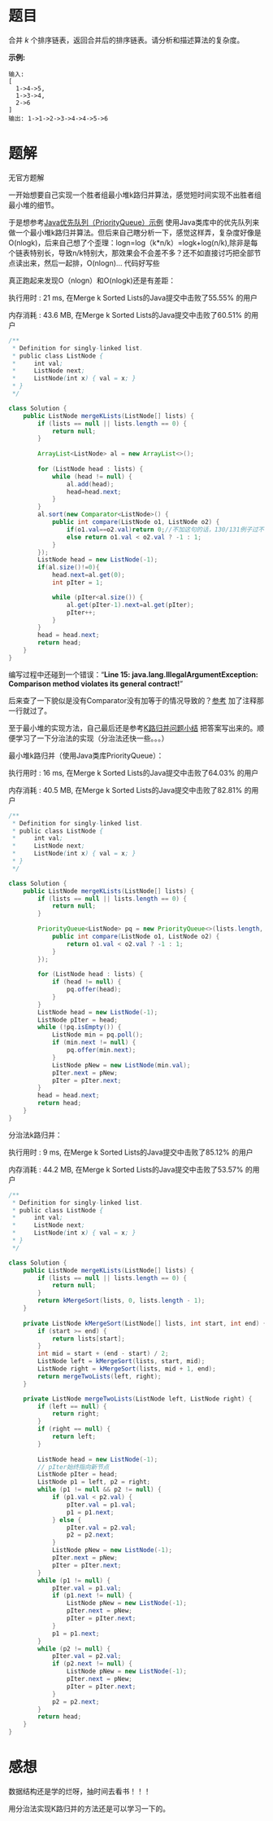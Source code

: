 # 题目

合并 *k* 个排序链表，返回合并后的排序链表。请分析和描述算法的复杂度。

**示例:**

```
输入:
[
  1->4->5,
  1->3->4,
  2->6
]
输出: 1->1->2->3->4->4->5->6
```

# 题解

无官方题解

一开始想要自己实现一个胜者组最小堆k路归并算法，感觉短时间实现不出胜者组最小堆的细节。

于是想参考[Java优先队列（PriorityQueue）示例](http://www.importnew.com/6932.html)  使用Java类库中的优先队列来做一个最小堆k路归并算法。但后来自己瞎分析一下，感觉这样弄，复杂度好像是O(nlogk)，后来自己想了个歪理：logn=log（k*n/k）=logk+log(n/k),除非是每个链表特别长，导致n/k特别大，那效果会不会差不多？还不如直接讨巧把全部节点读出来，然后一起排，O(nlogn)... 代码好写些

真正跑起来发现O（nlogn）和O(nlogk)还是有差距：

执行用时 : 21 ms, 在Merge k Sorted Lists的Java提交中击败了55.55% 的用户

内存消耗 : 43.6 MB, 在Merge k Sorted Lists的Java提交中击败了60.51% 的用户

```java
/**
 * Definition for singly-linked list.
 * public class ListNode {
 *     int val;
 *     ListNode next;
 *     ListNode(int x) { val = x; }
 * }
 */

class Solution {
    public ListNode mergeKLists(ListNode[] lists) {
        if (lists == null || lists.length == 0) {
            return null;
        }
        
        ArrayList<ListNode> al = new ArrayList<>();
        
        for (ListNode head : lists) {
            while (head != null) {
                al.add(head);
                head=head.next;
            }
        }
        al.sort(new Comparator<ListNode>() {
            public int compare(ListNode o1, ListNode o2) {
                if(o1.val==o2.val)return 0;//不加这句的话，130/131例子过不去，是一个数组含有大量单节点链表的例子
                else return o1.val < o2.val ? -1 : 1;
            }
        });
        ListNode head = new ListNode(-1);
        if(al.size()!=0){
            head.next=al.get(0);
            int pIter = 1;

            while (pIter<al.size()) {
                al.get(pIter-1).next=al.get(pIter);
                pIter++;
            }
        }
        head = head.next;
        return head;
    }    
}
```

编写过程中还碰到一个错误：“**Line 15: java.lang.IllegalArgumentException: Comparison method violates its general contract!**”

后来查了一下貌似是没有Comparator没有加等于的情况导致的？[参考](https://blog.csdn.net/tsh18523266651/article/details/77053794) 加了注释那一行就过了。







至于最小堆的实现方法，自己最后还是参考[K路归并问题小结](https://segmentfault.com/a/1190000009723817) 把答案写出来的。顺便学习了一下分治法的实现（分治法还快一些。。。）

最小堆k路归并（使用Java类库PriorityQueue）：

执行用时 : 16 ms, 在Merge k Sorted Lists的Java提交中击败了64.03% 的用户

内存消耗 : 40.5 MB, 在Merge k Sorted Lists的Java提交中击败了82.81% 的用户

```java
/**
 * Definition for singly-linked list.
 * public class ListNode {
 *     int val;
 *     ListNode next;
 *     ListNode(int x) { val = x; }
 * }
 */

class Solution {
    public ListNode mergeKLists(ListNode[] lists) {
        if (lists == null || lists.length == 0) {
            return null;
        }
        
        PriorityQueue<ListNode> pq = new PriorityQueue<>(lists.length, new Comparator<ListNode>() {
            public int compare(ListNode o1, ListNode o2) {
                return o1.val < o2.val ? -1 : 1;
            }
        });
        
        for (ListNode head : lists) {
            if (head != null) {
                pq.offer(head);
            }
        }
        ListNode head = new ListNode(-1);
        ListNode pIter = head;
        while (!pq.isEmpty()) {
            ListNode min = pq.poll();
            if (min.next != null) {
                pq.offer(min.next);
            }
            ListNode pNew = new ListNode(min.val);
            pIter.next = pNew;
            pIter = pIter.next;
        }
        head = head.next;
        return head;
    }    
}
```



分治法k路归并：

执行用时 : 9 ms, 在Merge k Sorted Lists的Java提交中击败了85.12% 的用户

内存消耗 : 44.2 MB, 在Merge k Sorted Lists的Java提交中击败了53.57% 的用户

```java
/**
 * Definition for singly-linked list.
 * public class ListNode {
 *     int val;
 *     ListNode next;
 *     ListNode(int x) { val = x; }
 * }
 */

class Solution {
    public ListNode mergeKLists(ListNode[] lists) {
        if (lists == null || lists.length == 0) {
            return null;
        }
        return kMergeSort(lists, 0, lists.length - 1);
    }
    
    private ListNode kMergeSort(ListNode[] lists, int start, int end) {
        if (start >= end) {
            return lists[start];
        }
        int mid = start + (end - start) / 2;
        ListNode left = kMergeSort(lists, start, mid);
        ListNode right = kMergeSort(lists, mid + 1, end);
        return mergeTwoLists(left, right);
    }

    private ListNode mergeTwoLists(ListNode left, ListNode right) {
        if (left == null) {
            return right;
        }
        if (right == null) {
            return left;
        }
        
        ListNode head = new ListNode(-1);
        // pIter始终指向新节点
        ListNode pIter = head;
        ListNode p1 = left, p2 = right;
        while (p1 != null && p2 != null) {
            if (p1.val < p2.val) {
                pIter.val = p1.val;
                p1 = p1.next;
            } else {
                pIter.val = p2.val;
                p2 = p2.next;
            }
            ListNode pNew = new ListNode(-1);
            pIter.next = pNew;
            pIter = pIter.next;
        }
        while (p1 != null) {
            pIter.val = p1.val;
            if (p1.next != null) {
                ListNode pNew = new ListNode(-1);
                pIter.next = pNew;
                pIter = pIter.next;
            }
            p1 = p1.next;
        }
        while (p2 != null) {
            pIter.val = p2.val;
            if (p2.next != null) {
                ListNode pNew = new ListNode(-1);
                pIter.next = pNew;
                pIter = pIter.next;
            }
            p2 = p2.next;
        }
        return head;
    }    
}
```



# 感想

数据结构还是学的烂呀，抽时间去看书！！！

用分治法实现K路归并的方法还是可以学习一下的。

